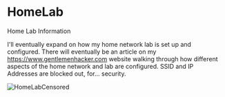 # HomeLab
Home Lab Information


I'll eventually expand on how my home network lab is set up and configured.  There will eventually be an article on my https://www.gentlemenhacker.com website walking through how different aspects of the home network and lab are configured.  SSID and IP Addresses are blocked out, for... security.

![HomeLabCensored](https://user-images.githubusercontent.com/69651073/129278970-0d1f0448-702e-4189-80a5-74738f3a6220.jpg)
